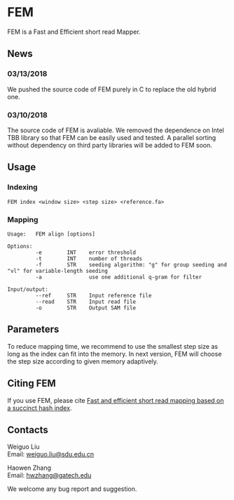 # FEM
FEM is a Fast and Efficient short read Mapper. 

## News
### 03/13/2018
We pushed the source code of FEM purely in C to replace the old hybrid one. 

### 03/10/2018
The source code of FEM is avaliable. We removed the dependence on Intel TBB library so that FEM can be easily used and tested. A parallel sorting without dependency on third party libraries will be added to FEM soon.

## Usage
### Indexing
```
FEM index <window size> <step size> <reference.fa> 
```

### Mapping
```
Usage:   FEM align [options] 

Options:
         -e        INT    error threshold 
         -t        INT    number of threads 
         -f        STR    seeding algorithm: "g" for group seeding and "vl" for variable-length seeding 
         -a               use one additional q-gram for filter

Input/output: 
         --ref     STR    Input reference file
         --read    STR    Input read file
         -o        STR    Output SAM file 
```


## Parameters
To reduce mapping time, we recommend to use the smallest step size as long as the index can fit into the memory. In next version, FEM will choose the step size according to given memory adaptively. 

## Citing FEM
If you use FEM, please cite [Fast and efficient short read mapping based on a succinct hash index](https://bmcbioinformatics.biomedcentral.com/articles/10.1186/s12859-018-2094-5).

## Contacts
Weiguo Liu <br />
Email: weiguo.liu@sdu.edu.cn

Haowen Zhang <br />
Email: hwzhang@gatech.edu

We welcome any bug report and suggestion.
